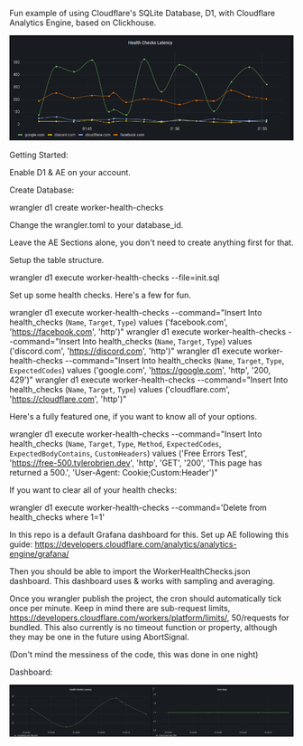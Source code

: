 Fun example of using Cloudflare's SQLite Database, D1, with Cloudflare Analytics Engine, based on Clickhouse.


![Picture of Dashboard](pretty-latency.png "Grafana Dash")


Getting Started:

Enable D1 & AE on your account.

Create Database:

wrangler d1 create worker-health-checks


Change the wrangler.toml to your database_id.

Leave the AE Sections alone, you don't need to create anything first for that.


Setup the table structure.

wrangler d1 execute worker-health-checks --file=init.sql


Set up some health checks. Here's a few for fun.

wrangler d1 execute worker-health-checks --command="Insert Into health_checks (`Name`, `Target`, `Type`) values ('facebook.com', 'https://facebook.com', 'http')"
wrangler d1 execute worker-health-checks --command="Insert Into health_checks (`Name`, `Target`, `Type`) values ('discord.com', 'https://discord.com', 'http')"
wrangler d1 execute worker-health-checks --command="Insert Into health_checks (`Name`, `Target`, `Type`, `ExpectedCodes`) values ('google.com', 'https://google.com', 'http', '200, 429')"
wrangler d1 execute worker-health-checks --command="Insert Into health_checks (`Name`, `Target`, `Type`) values ('cloudflare.com', 'https://cloudflare.com', 'http')"


Here's a fully featured one, if you want to know all of your options.


wrangler d1 execute worker-health-checks --command="Insert Into health_checks (`Name`, `Target`, `Type`, `Method`, `ExpectedCodes`, `ExpectedBodyContains`, `CustomHeaders`) values ('Free Errors Test', 'https://free-500.tylerobrien.dev', 'http', 'GET', '200', 'This page has returned a 500.', 'User-Agent: Cookie;Custom:Header')"

If you want to clear all of your health checks:

wrangler d1 execute worker-health-checks --command='Delete from health_checks where 1=1'   


In this repo is a default Grafana dashboard for this. Set up AE following this guide: https://developers.cloudflare.com/analytics/analytics-engine/grafana/

Then you should be able to import the WorkerHealthChecks.json dashboard. This dashboard uses & works with sampling and averaging.


Once you wrangler publish the project, the cron should automatically tick once per minute. Keep in mind there are sub-request limits, https://developers.cloudflare.com/workers/platform/limits/, 50/requests for bundled. This also currently is no timeout function or property, although they may be one in the future using AbortSignal.



(Don't mind the messiness of the code, this was done in one night)


Dashboard:

![Picture of Dashboard](full.png "Grafana Dash")

